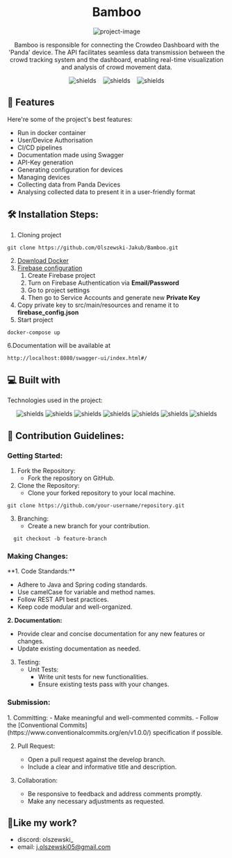 <h1 align="center" id="title" >Bamboo</h1>

<p align="center" ><img src="https://i.imgur.com/bzUB1sS.jpeg" alt="project-image"></p>

<p id="description" align="centre" style="text-align: center">Bamboo is responsible for connecting the Crowdeo Dashboard with the 'Panda' device. The API facilitates seamless data transmission between the crowd tracking system and the dashboard, enabling real-time visualization and analysis of crowd movement data.</p>

<p align="center">
<img src="https://github.com/Olszewski-Jakub/Bamboo/actions/workflows/develop.yml/badge.svg?branch=develop" alt="shields">
&nbsp;&nbsp;
<img src="https://github.com/Olszewski-Jakub/Bamboo/actions/workflows/main.yml/badge.svg?branch=main" alt="shields">
&nbsp;&nbsp;
<img src="https://wakatime.com/badge/user/018bc9f6-6b41-4f92-bfd1-4ae3d4c681b1/project/018bc9f9-a4f9-4332-b0bc-5f57cd0509f6.svg" alt="shields">
</p>


<h2>🧐 Features</h2>

Here're some of the project's best features:

* Run in docker container
* User/Device Authorisation
* CI/CD pipelines
* Documentation made using Swagger
* API-Key generation
* Generating configuration for devices
* Managing devices
* Collecting data from Panda Devices
* Analysing collected data to present it in a user-friendly format

<h2>🛠️ Installation Steps:</h2>

1. Cloning project

```
git clone https://github.com/Olszewski-Jakub/Bamboo.git
```

2. [Download Docker](https"//www.docker.com/products/docker-desktop)
3. [Firebase configuration](https://firebase.google.com/)
    1. Create Firebase project
    2. Turn on Firebase Authentication via **Email/Password**
    3. Go to project settings
    4. Then go to Service Accounts and generate new **Private Key**
4. Copy private key to src/main/resources and rename it to **firebase_config.json**
5. Start project
 ```
 docker-compose up
 ```

6.Documentation will be available at

```
http://localhost:8080/swagger-ui/index.html#/
```



<h2>💻 Built with</h2>

Technologies used in the project:
<p align="center">
<img src="https://camo.githubusercontent.com/57cec1c01287dfdc2a3fe64954936293c761b7fa9a7fc1b9de3916a295f15170/68747470733a2f2f696d672e736869656c64732e696f2f62616467652f6a6176612d2532334544384230302e7376673f7374796c653d666f722d7468652d6261646765266c6f676f3d6f70656e6a646b266c6f676f436f6c6f723d7768697465" alt="shields">
<img src="https://camo.githubusercontent.com/49f645b5e439b0d748424412207eae5748b81d77563f866d8528f60c66b669e1/68747470733a2f2f696d672e736869656c64732e696f2f62616467652f737072696e672d2532333644423333462e7376673f7374796c653d666f722d7468652d6261646765266c6f676f3d737072696e67266c6f676f436f6c6f723d7768697465" alt="shields">
<img src="https://camo.githubusercontent.com/29e7fc6c62f61f432d3852fbfa4190ff07f397ca3bde27a8196bcd5beae3ff77/68747470733a2f2f696d672e736869656c64732e696f2f62616467652f706f7374677265732d2532333331363139322e7376673f7374796c653d666f722d7468652d6261646765266c6f676f3d706f737467726573716c266c6f676f436f6c6f723d7768697465" alt="shields">
<img src="https://camo.githubusercontent.com/6b7f701cf0bea42833751b754688f1a27b6090fdf90bf2b226addff01be817f0/68747470733a2f2f696d672e736869656c64732e696f2f62616467652f646f636b65722d2532333064623765642e7376673f7374796c653d666f722d7468652d6261646765266c6f676f3d646f636b6572266c6f676f436f6c6f723d7768697465" alt="shields">
<img src="https://camo.githubusercontent.com/28577ff4dc7abd641b91f419821ba341bc1ad5037e5dfff20f9209a7f5465759/68747470733a2f2f696d672e736869656c64732e696f2f62616467652f2d537761676765722d253233436c6f6a7572653f7374796c653d666f722d7468652d6261646765266c6f676f3d73776167676572266c6f676f436f6c6f723d7768697465" alt="shields">
<img src="https://camo.githubusercontent.com/a65fcdf7030d79c00f4c3d8bab84de39107f5777fca4d12f0cb64440015183fe/68747470733a2f2f696d672e736869656c64732e696f2f62616467652f66697265626173652d2532333033394245352e7376673f7374796c653d666f722d7468652d6261646765266c6f676f3d6669726562617365" alt="shields">
<img src="https://camo.githubusercontent.com/071595b0fe0ac08046e2eddca8c6f64ae763a9380fea3df7e1aa174685a61a92/68747470733a2f2f696d672e736869656c64732e696f2f62616467652f477261646c652d3032333033412e7376673f7374796c653d666f722d7468652d6261646765266c6f676f3d477261646c65266c6f676f436f6c6f723d7768697465" alt="shields">
</p>

<h2>🍰 Contribution Guidelines:</h2>

<h3>Getting Started:</h2>

1. Fork the Repository:
   - Fork the repository on GitHub.
2. Clone the Repository:
   - Clone your forked repository to your local machine.

```
git clone https://github.com/your-username/repository.git
```

3. Branching:
   - Create a new branch for your contribution.

```
  git checkout -b feature-branch
```

<h3>Making Changes:</h3>
**1. Code Standards:**

- Adhere to Java and Spring coding standards.
- Use camelCase for variable and method names.
- Follow REST API best practices.
- Keep code modular and well-organized.

**2. Documentation:**

- Provide clear and concise documentation for any new features or changes.
- Update existing documentation as needed.

3. Testing:
   - Unit Tests:
      - Write unit tests for new functionalities.
      - Ensure existing tests pass with your changes.

<h3>Submission:</h3>
1. Committing:
   - Make meaningful and well-commented commits.
   - Follow the [Conventional Commits](https://www.conventionalcommits.org/en/v1.0.0/) specification if possible.

2. Pull Request:
   - Open a pull request against the develop branch.
   - Include a clear and informative title and description.

3. Collaboration:
   - Be responsive to feedback and address comments promptly.
   - Make any necessary adjustments as requested.

<h2>💖Like my work?</h2>

- discord: olszewski\_ 
- email: j.olszewski05@gmail.com